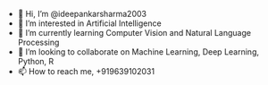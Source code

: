 - 👋 Hi, I’m @ideepankarsharma2003
- 👀 I’m interested in Artificial Intelligence
- 🌱 I’m currently learning Computer Vision and Natural Language Processing
- 💞️ I’m looking to collaborate on Machine Learning, Deep Learning, Python, R 
- 📫 How to reach me, +919639102031

<!---
ideepankarsharma2003/ideepankarsharma2003 is a ✨ special ✨ repository because its `README.md` (this file) appears on your GitHub profile.
You can click the Preview link to take a look at your changes.
--->
